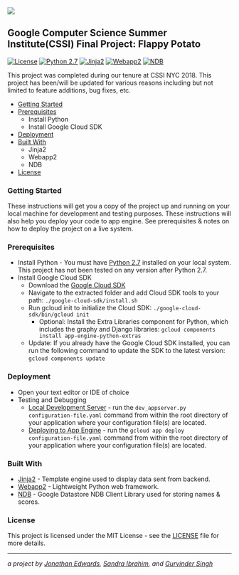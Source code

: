 <img src="http://techfutures.org/wp-content/uploads/2016/01/cssi-2.jpg"/>

## Google Computer Science Summer Institute(CSSI) Final Project: Flappy Potato
[![License](https://img.shields.io/badge/License-MIT-blue.svg)](LICENSE) [![Python 2.7](https://img.shields.io/badge/python-2.7-blue.svg)](https://www.python.org/downloads/release/python-270/) [![Jinja2](https://img.shields.io/badge/Jinja2-tested-brightgreen.svg)](http://jinja.pocoo.org/docs) [![Webapp2](https://img.shields.io/badge/Webapp2-tested-brightgreen.svg)](https://github.com/GoogleCloudPlatform/webapp2) [![NDB](https://img.shields.io/badge/NDB-tested-brightgreen.svg)](https://cloud.google.com/appengine/docs/standard/python/ndb/)

This project was completed during our tenure at CSSI NYC 2018. This project has been/will be updated for various reasons including but not limited to feature additions, bug fixes, etc.

* [Getting Started](#getting-started)
* [Prerequisites](#prerequisites)
  * Install Python
  * Install Google Cloud SDK
* [Deployment](#deployment)
* [Built With](#built-with)
  * Jinja2
  * Webapp2
  * NDB
* [License](#license)

### Getting Started ###
These instructions will get you a copy of the project up and running on your local machine for development and testing purposes. These instructions will also help you deploy your code to app engine. See prerequisites & notes on how to deploy the project on a live system.

### Prerequisites ###
* Install Python - You must have [Python 2.7](https://www.python.org/downloads/release/python-2715/) installed on your local system. This project has not been tested on any version after Python 2.7.
* Install Google Cloud SDK
  * Download the [Google Cloud SDK](https://cloud.google.com/sdk/docs/)
  * Navigate to the extracted folder and add Cloud SDK tools to your path: `./google-cloud-sdk/install.sh`
  * Run gcloud init to initialize the Cloud SDK: `./google-cloud-sdk/bin/gcloud init`
    * Optional: Install the Extra Libraries component for Python, which includes the graphy and Django libraries: `gcloud components install app-engine-python-extras`
  * Update: If you already have the Google Cloud SDK installed, you can run the following command to update the SDK to the latest version: `gcloud components update`

### Deployment ###
* Open your text editor or IDE of choice
* Testing and Debugging
  * [Local Development Server](https://cloud.google.com/appengine/docs/standard/python/tools/using-local-server) - run the `dev_appserver.py configuration-file.yaml` command from within the root directory of your application where your configuration file(s) are located.
  * [Deploying to App Engine](https://cloud.google.com/appengine/docs/standard/python/tools/uploadinganapp) - run the ```gcloud app deploy configuration-file.yaml``` command from within the root directory of your application where your configuration file(s) are located.

### Built With ###
* [Jinja2](http://jinja.pocoo.org/docs) - Template engine used to display data sent from backend.
* [Webapp2](https://webapp2.readthedocs.io/en/latest/) - Lightweight Python web framework.
* [NDB](https://cloud.google.com/appengine/docs/standard/python/ndb/) - Google Datastore NDB Client Library used for storing names & scores.

### License ###
This project is licensed under the MIT License - see the [LICENSE](LICENSE) file for more details.
- - - -
_a project by [Jonathan Edwards](https://github.com/jonthnedw), [Sandra Ibrahim](https://github.com/sandraibrahim), and [Gurvinder Singh](https://github.com/gurvinder)_
